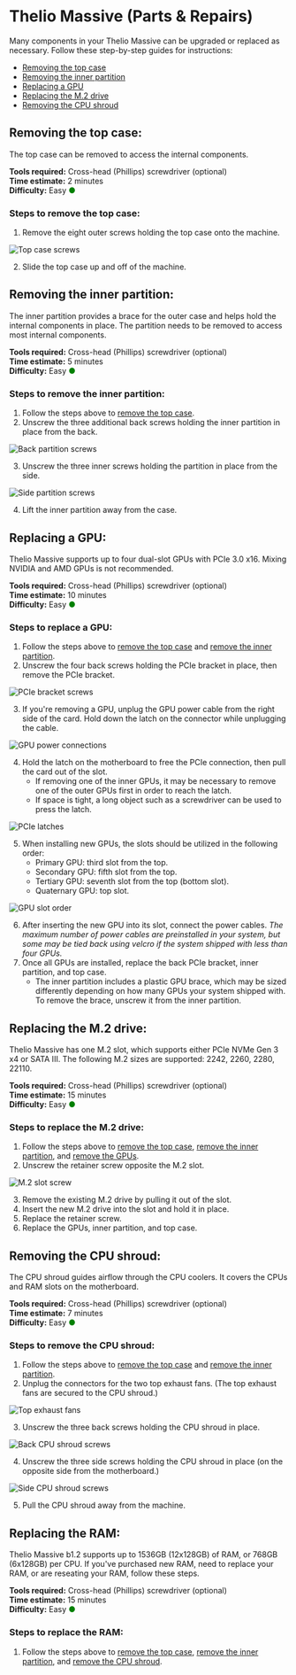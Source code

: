 # Thelio Massive (Parts & Repairs)

Many components in your Thelio Massive can be upgraded or replaced as necessary. Follow these step-by-step guides for instructions:

- [Removing the top case](#removing-the-top-case)
- [Removing the inner partition](#removing-the-inner-partition)
- [Replacing a GPU](#replacing-a-gpu)
- [Replacing the M.2 drive](#replacing-the-m2-drive)
- [Removing the CPU shroud](#removing-the-cpu-shroud)

## Removing the top case:

The top case can be removed to access the internal components.

**Tools required:** Cross-head (Phillips) screwdriver (optional)  
**Time estimate:** 2 minutes  
**Difficulty:** Easy <span style="color:green;">●</span>  

### Steps to remove the top case:

1. Remove the eight outer screws holding the top case onto the machine.

![Top case screws](./img/top-case-screws.jpg)

2. Slide the top case up and off of the machine.

## Removing the inner partition:

The inner partition provides a brace for the outer case and helps hold the internal components in place. The partition needs to be removed to access most internal components.

**Tools required:** Cross-head (Phillips) screwdriver (optional)  
**Time estimate:** 5 minutes  
**Difficulty:** Easy <span style="color:green;">●</span>

### Steps to remove the inner partition:

1. Follow the steps above to [remove the top case](#removing-the-top-case).
2. Unscrew the three additional back screws holding the inner partition in place from the back.

![Back partition screws](./img/partition-screws-back.jpg)

3. Unscrew the three inner screws holding the partition in place from the side.

![Side partition screws](./img/partition-screws-side.jpg)

4. Lift the inner partition away from the case.

## Replacing a GPU:

Thelio Massive supports up to four dual-slot GPUs with PCIe 3.0 x16. Mixing NVIDIA and AMD GPUs is not recommended.

**Tools required:** Cross-head (Phillips) screwdriver (optional)  
**Time estimate:** 10 minutes  
**Difficulty:** Easy <span style="color:green;">●</span>

### Steps to replace a GPU:

1. Follow the steps above to [remove the top case](#removing-the-top-case) and [remove the inner partition](#removing-the-inner-partition).
2. Unscrew the four back screws holding the PCIe bracket in place, then remove the PCIe bracket.

![PCIe bracket screws](./img/pcie-bracket-screws.jpg)

3. If you're removing a GPU, unplug the GPU power cable from the right side of the card. Hold down the latch on the connector while unplugging the cable.

![GPU power connections](./img/gpu-power.jpg)

4. Hold the latch on the motherboard to free the PCIe connection, then pull the card out of the slot.
    - If removing one of the inner GPUs, it may be necessary to remove one of the outer GPUs first in order to reach the latch.
    - If space is tight, a long object such as a screwdriver can be used to press the latch.

![PCIe latches](./img/pcie-latches.jpg)

5. When installing new GPUs, the slots should be utilized in the following order:
    - Primary GPU: third slot from the top.
    - Secondary GPU: fifth slot from the top.
    - Tertiary GPU: seventh slot from the top (bottom slot).
    - Quaternary GPU: top slot.

![GPU slot order](./img/gpu-slot-order.webp)

6. After inserting the new GPU into its slot, connect the power cables. _The maximum number of power cables are preinstalled in your system, but some may be tied back using velcro if the system shipped with less than four GPUs._
7. Once all GPUs are installed, replace the back PCIe bracket, inner partition, and top case.
    - The inner partition includes a plastic GPU brace, which may be sized differently depending on how many GPUs your system shipped with. To remove the brace, unscrew it from the inner partition.

## Replacing the M.2 drive:

Thelio Massive has one M.2 slot, which supports either PCIe NVMe Gen 3 x4 or SATA III. The following M.2 sizes are supported: 2242, 2260, 2280, 22110.

**Tools required:** Cross-head (Phillips) screwdriver (optional)  
**Time estimate:** 15 minutes  
**Difficulty:** Easy <span style="color:green;">●</span>

### Steps to replace the M.2 drive:

1. Follow the steps above to [remove the top case](#removing-the-top-case), [remove the inner partition](#removing-the-inner-partition), and [remove the GPUs](#replacing-a-gpu).
2. Unscrew the retainer screw opposite the M.2 slot.

![M.2 slot screw](./img/m2-screw.jpg)

3. Remove the existing M.2 drive by pulling it out of the slot.
4. Insert the new M.2 drive into the slot and hold it in place.
5. Replace the retainer screw.
6. Replace the GPUs, inner partition, and top case.

## Removing the CPU shroud:

The CPU shroud guides airflow through the CPU coolers. It covers the CPUs and RAM slots on the motherboard.

**Tools required:** Cross-head (Phillips) screwdriver (optional)  
**Time estimate:** 7 minutes  
**Difficulty:** Easy <span style="color:green;">●</span>

### Steps to remove the CPU shroud:

1. Follow the steps above to [remove the top case](#removing-the-top-case) and [remove the inner partition](#removing-the-inner-partition).
2. Unplug the connectors for the two top exhaust fans. (The top exhaust fans are secured to the CPU shroud.)

![Top exhaust fans](./img/top-fan-connectors.jpg)

3. Unscrew the three back screws holding the CPU shroud in place.

![Back CPU shroud screws](./img/cpu-shroud-screws-back.jpg)

4. Unscrew the three side screws holding the CPU shroud in place (on the opposite side from the motherboard.)

![Side CPU shroud screws](./img/cpu-shroud-screws-side.jpg)

5. Pull the CPU shroud away from the machine.

## Replacing the RAM:

Thelio Massive b1.2 supports up to 1536GB (12x128GB) of RAM, or 768GB (6x128GB) per CPU. If you've purchased new RAM, need to replace your RAM, or are reseating your RAM, follow these steps.

**Tools required:** Cross-head (Phillips) screwdriver (optional)  
**Time estimate:** 15 minutes  
**Difficulty:** Easy <span style="color:green;">●</span>

### Steps to replace the RAM:

1. Follow the steps above to [remove the top case](#removing-the-top-case), [remove the inner partition](#removing-the-inner-partition), and [remove the CPU shroud](#removing-the-CPU-shroud).


